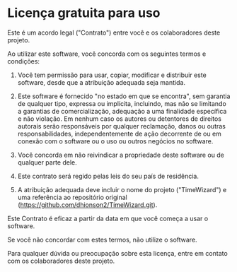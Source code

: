 # Licença gratuita para uso

Este é um acordo legal ("Contrato") entre você e os colaboradores deste projeto.

Ao utilizar este software, você concorda com os seguintes termos e condições:

1. Você tem permissão para usar, copiar, modificar e distribuir este software, desde que a atribuição adequada seja mantida.

2. Este software é fornecido "no estado em que se encontra", sem garantia de qualquer tipo, expressa ou implícita, incluindo, mas não se limitando a garantias de comercialização, adequação a uma finalidade específica e não violação. Em nenhum caso os autores ou detentores de direitos autorais serão responsáveis por qualquer reclamação, danos ou outras responsabilidades, independentemente de ação decorrente de ou em conexão com o software ou o uso ou outros negócios no software.

3. Você concorda em não reivindicar a propriedade deste software ou de qualquer parte dele.

4. Este contrato será regido pelas leis do seu país de residência.

5. A atribuição adequada deve incluir o nome do projeto ("TimeWizard") e uma referência ao repositório original (https://github.com/dhionson2/TimeWizard.git).

Este Contrato é eficaz a partir da data em que você começa a usar o software.

Se você não concordar com estes termos, não utilize o software.

Para qualquer dúvida ou preocupação sobre esta licença, entre em contato com os colaboradores deste projeto.
